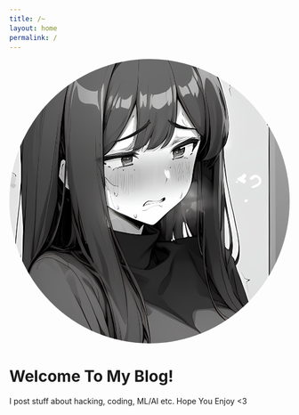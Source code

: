 ```yaml
---
title: /~
layout: home
permalink: /
---
```

<p align="center">
  <img src="/Chiyo-chan.png" style="border-radius: 50%;" />
</p>

# Welcome To My Blog!

I post stuff about hacking, coding, ML/AI etc. Hope You Enjoy <3
